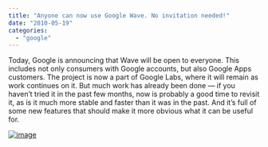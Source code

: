 ```yaml
---
title: "Anyone can now use Google Wave. No invitation needed!"
date: "2010-05-19"
categories: 
  - "google"
---
```


Today, Google is announcing that Wave will be open to everyone. This includes not only consumers with Google accounts, but also Google Apps customers. The project is now a part of Google Labs, where it will remain as work continues on it. But much work has already been done — if you haven’t tried it in the past few months, now is probably a good time to revisit it, as is it much more stable and faster than it was in the past. And it’s full of some new features that should make it more obvious what it can be useful for.

[![image](http://lh5.ggpht.com/_40bmzDo_mBs/S_QkK1vlg1I/AAAAAAAABNk/Du5pO6TsC0c/image_thumb%5B1%5D.png?imgmax=800 "image")](http://lh6.ggpht.com/_40bmzDo_mBs/S_QkJcCgjLI/AAAAAAAABNg/bRYX8zxAAao/s1600-h/image%5B3%5D.png)
